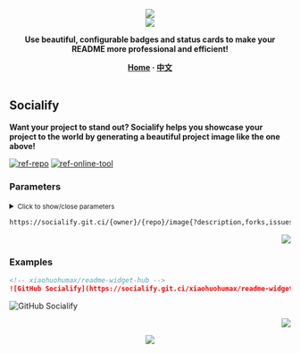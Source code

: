 <a name="readme-top"></a>

<div align="center">
  <div>
    <img src="https://capsule-render.vercel.app/api?type=waving&color=4D908E&height=160&section=header">
  </div>
  <a href="https://github.com/xiaohuohumax/readme-widget-hub">
    <img src="https://readme-typing-svg.demolab.com?font=Fira+Code&size=32&pause=1000&width=416&height=68&lines=%F0%9F%8E%96%EF%B8%8FReadme+Widget+Hub%F0%9F%8E%96%EF%B8%8F"/>
  </a>
  <p><b>Use beautiful, configurable badges and status cards to make your README more professional and efficient!</b></p>
  <div>
    <b>
       <a href="/README_en-US.md">Home</a>
      · <a href="README.md">中文</a>
    </b>
  </div>
  <br/>
</div>

## Socialify

**Want your project to stand out? Socialify helps you showcase your project to the world by generating a beautiful project image like the one above!**

[![ref-repo]](https://github.com/wei/socialify)
[![ref-online-tool]](https://socialify.git.ci/)

### Parameters

<details >
<summary><small>Click to show/close parameters</small></summary><p></p>

| Name | Type | Required | Default | Description | More Description |
| -------------------- | -------------------- | ------------------------ | ----------------------- | --------------------------- | ------------------------------- |
| ![ref-params] | | | | | |
| `owner` | `string` | `true` |  | Github username |  |
| `repo` | `string` | `true` |  | Github repository name |  |
| ![ref-querys] | | | | | |
| `description` | `boolean` |  | `0` | Show project description | Supported: `0` `1`. |
| `forks` | `boolean` |  | `0` | Show Forks count | Supported: `0` `1`. |
| `issues` | `boolean` |  | `0` | Show Issues count | Supported: `0` `1`. |
| `name` | `boolean` |  | `1` | Show project name | Supported: `0` `1`. |
| `owner` | `boolean` |  | `0` | Show username | Supported: `0` `1`. |
| `pulls` | `boolean` |  | `0` | Show PR count | Supported: `0` `1`. |
| `stargazers` | `boolean` |  | `0` | Show Stars count | Supported: `0` `1`. |
| `pattern` | `string` |  |  | Background pattern | Supported: `Signal` `Charlie Brown` `Formal Invitation` `Plus` `Circuit Board` `Overlapping Hexagons` `Brick Wall` `Floating Cogs` `Diagonal Stripes` `Solid` `Transparent`. |
| `logo` | `string` |  |  | Project logo | Supported type: `URL` `DATA URI`. |
| `language` | `boolean` |  | `0` | Show project language | 可选值：`0` `1` |
| `font` | `string` |  |  | Font | Supported: `Inter` `Bitter` `Raleway` `Rokkitt` `Source Code Pro` `KoHo` `Jost`. |

</details>

```txt
https://socialify.git.ci/{owner}/{repo}/image{?description,forks,issues,name,owner,pulls,stargazers,pattern,logo,language,font}
```

<p align="right"><a href="#readme-top"><img src="https://img.shields.io/badge/Back%20to%20top-555555?style=for-the-badge"></a></p>

### Examples

```markdown
<!-- xiaohuohumax/readme-widget-hub -->
![GitHub Socialify](https://socialify.git.ci/xiaohuohumax/readme-widget-hub/image?font=Rokkitt&forks=1&issues=1&language=1&logo=https%3A%2F%2Fraw.githubusercontent.com%2Fxiaohuohumax%2Flogo%2Frefs%2Fheads%2Fmain%2Flogos%2Flogo.svg&name=1&owner=1&pattern=Plus&pulls=1&stargazers=1&theme=Auto)
```

<div>
  <img src="https://socialify.git.ci/xiaohuohumax/readme-widget-hub/image?font=Rokkitt&#38;forks=1&#38;issues=1&#38;language=1&#38;logo=https%3A%2F%2Fraw.githubusercontent.com%2Fxiaohuohumax%2Flogo%2Frefs%2Fheads%2Fmain%2Flogos%2Flogo.svg&#38;name=1&#38;owner=1&#38;pattern=Plus&#38;pulls=1&#38;stargazers=1&#38;theme=Auto" alt="GitHub Socialify" />
</div>

<p align="right"><a href="#readme-top"><img src="https://img.shields.io/badge/Back%20to%20top-555555?style=for-the-badge"></a></p>

<div align="center">
  <img src="https://capsule-render.vercel.app/api?type=waving&color=4D908E&height=100&section=footer">
</div>

[ref-params]: https://img.shields.io/badge/Path%20Params-526E86

[ref-querys]: https://img.shields.io/badge/Query%20Params-526E86

[ref-action-outputs]: https://img.shields.io/badge/Action%20Outputs-526E86

[ref-repo]: https://img.shields.io/badge/Repository-555555?style=for-the-badge&logo=github

[ref-online-tool]: https://img.shields.io/badge/Online%20Tools-F94144?style=for-the-badge&logo=data:image/svg+xml;base64,PHN2ZyB4bWxucz0iaHR0cDovL3d3dy53My5vcmcvMjAwMC9zdmciIGNsYXNzPSJpb25pY29uIiB2aWV3Qm94PSIwIDAgNTEyIDUxMiI+PHBhdGggZD0iTTIwOCAzNTJoLTY0YTk2IDk2IDAgMDEwLTE5Mmg2NE0zMDQgMTYwaDY0YTk2IDk2IDAgMDEwIDE5MmgtNjRNMTYzLjI5IDI1NmgxODcuNDIiIGZpbGw9Im5vbmUiIHN0cm9rZT0iI2ZmZiIgc3Ryb2tlLWxpbmVjYXA9InJvdW5kIiBzdHJva2UtbGluZWpvaW49InJvdW5kIiBzdHJva2Utd2lkdGg9IjM2Ii8+PC9zdmc+
